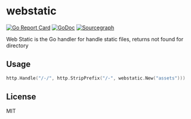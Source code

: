 # webstatic

[![Go Report Card](https://goreportcard.com/badge/github.com/acoshift/webstatic)](https://goreportcard.com/report/github.com/acoshift/webstatic)
[![GoDoc](https://godoc.org/github.com/acoshift/webstatic?status.svg)](https://godoc.org/github.com/acoshift/webstatic)
[![Sourcegraph](https://sourcegraph.com/github.com/acoshift/webstatic/-/badge.svg)](https://sourcegraph.com/github.com/acoshift/webstatic?badge)

Web Static is the Go handler for handle static files,
returns not found for directory

## Usage

```go
http.Handle("/-/", http.StripPrefix("/-", webstatic.New("assets")))
```

## License

MIT
